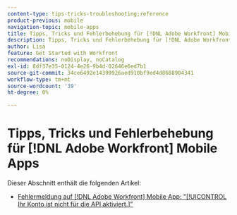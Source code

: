 ```yaml
---
content-type: tips-tricks-troubleshooting;reference
product-previous: mobile
navigation-topic: mobile-apps
title: Tipps, Tricks und Fehlerbehebung für [!DNL Adobe Workfront] Mobile Apps
description: Tipps, Tricks und Fehlerbehebung für [!DNL Adobe Workfront] Mobile Apps
author: Lisa
feature: Get Started with Workfront
recommendations: noDisplay, noCatalog
exl-id: 8df37e35-0124-4e26-9b4d-02646e6ed7b1
source-git-commit: 34ce6492e14399926aed910bf9ed4d8688904341
workflow-type: tm+mt
source-wordcount: '39'
ht-degree: 0%

---
```


# Tipps, Tricks und Fehlerbehebung für [!DNL Adobe Workfront] Mobile Apps

Dieser Abschnitt enthält die folgenden Artikel:

* [Fehlermeldung auf [!DNL Adobe Workfront] Mobile App: &quot;[!UICONTROL Ihr Konto ist nicht für die API aktiviert.]&quot;](../../../workfront-basics/mobile-apps/tips-tricks-and-troubleshooting/error-message-on-mobile-app.md)
